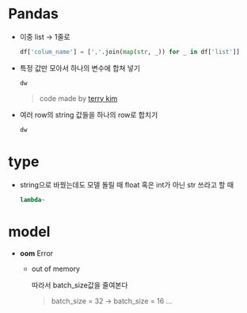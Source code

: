 



# Pandas

* 이중 list -> 1줄로

  ```python
  df['colum_name'] = [','.join(map(str, _)) for _ in df['list']]
  ```

* 특정 값만 모아서 하나의 변수에 합쳐 넣기

  ```python
  dw
  ```

  > code made by [terry kim](url)

* 여러 row의 string 값들을 하나의 row로 합치기

  ```python
  dw
  ```







# type

* string으로 바꿨는데도 모델 돌릴 때 float 혹은 int가 아닌 str 쓰라고 할 때

  ```python
  lambda~
  ```

  





# model

* **oom** Error

  * out of memory

    따라서 batch_size값을 줄여본다

    > batch_size = 32 -> batch_size = 16 ...



